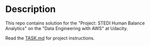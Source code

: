 # Description
This repo contains solution for the "Project: STEDI Human Balance Analytics" on the "Data Engineering with AWS" at Udacity.

Read the [TASK.md](./TASK.md) for project instructions.
